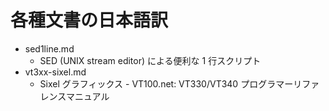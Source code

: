 各種文書の日本語訳
======================================================================

  * sed1line.md
    * SED (UNIX stream editor) による便利な 1 行スクリプト
  * vt3xx-sixel.md
    * Sixel グラフィックス - VT100.net: VT330/VT340 プログラマーリファレンスマニュアル
  

